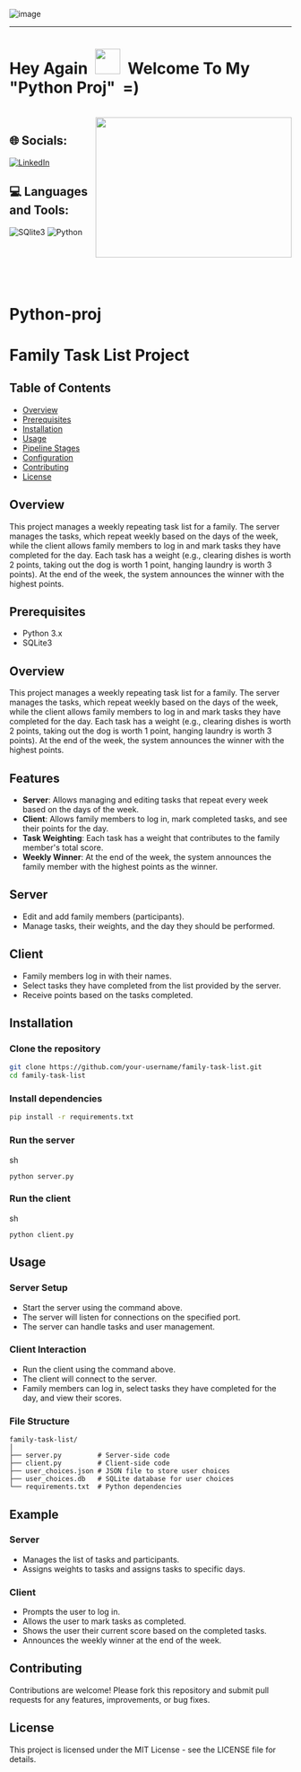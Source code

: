 ![image](https://github.com/IftachZilcaPaz/ci_cd_github_action_aws/assets/151572520/c4b1a850-020a-42af-942a-37f0a8796a49)

---

<p>
<h1> Hey Again &nbsp;<img src="https://raw.githubusercontent.com/MartinHeinz/MartinHeinz/master/wave.gif" height="45" width="45"/>&nbsp;&nbsp;Welcome To My "Python Proj" &nbsp;=)</h1>
</p>
<br/>

<img src="https://cdn.hashnode.com/res/hashnode/image/upload/v1689486594104/0883007c-df25-4d04-90f9-16a033cece42.gif" align="right" height="250" width="350" />


 <!--- ## 🔗 Links
[![portfolio](https://img.shields.io/badge/my_portfolio-000?style=for-the-badge&logo=ko-fi&logoColor=white)](https://katherineoelsner.com/)
[![linkedin](https://img.shields.io/badge/linkedin-0A66C2?style=for-the-badge&logo=linkedin&logoColor=white)](https://www.linkedin.com/)
[![twitter](https://img.shields.io/badge/twitter-1DA1F2?style=for-the-badge&logo=twitter&logoColor=white)](https://twitter.com/)
--->

## 🌐 Socials:
[![LinkedIn](https://img.shields.io/badge/LinkedIn-%230077B5.svg?logo=linkedin&logoColor=white)](https://www.linkedin.com/in/iftach-z-19931491/) 
<!---
<img align="center" src="https://raw.githubusercontent.com/rahuldkjain/github-profile-readme-generator/master/src/images/icons/Social/linked-in-alt.svg" alt="https://www.linkedin.com/in/iftach-z-19931491/" height="30" width="40" />
--->

## 💻 Languages and Tools:

![SQlite3](https://img.shields.io/badge/SQLite3-white?style=flat&logo=Sqlite&logoColor=white&color=black) ![Python](https://img.shields.io/badge/python-3670A0?style=flat&logo=python&logoColor=ffdd54)


<br/><br/><br/><br/>

# Python-proj

# Family Task List Project

## Table of Contents
- [Overview](#overview)
- [Prerequisites](#prerequisites)
- [Installation](#installation)
- [Usage](#usage)
- [Pipeline Stages](#pipeline-stages)
- [Configuration](#configuration)
- [Contributing](#contributing)
- [License](#license)

## Overview
This project manages a weekly repeating task list for a family. The server manages the tasks, which repeat weekly based on the days of the week, while the client allows family members to log in and mark tasks they have completed for the day. Each task has a weight (e.g., clearing dishes is worth 2 points, taking out the dog is worth 1 point, hanging laundry is worth 3 points). At the end of the week, the system announces the winner with the highest points.

## Prerequisites
- Python 3.x
- SQLite3

## Overview
This project manages a weekly repeating task list for a family. The server manages the tasks, which repeat weekly based on the days of the week, while the client allows family members to log in and mark tasks they have completed for the day. Each task has a weight (e.g., clearing dishes is worth 2 points, taking out the dog is worth 1 point, hanging laundry is worth 3 points). At the end of the week, the system announces the winner with the highest points.

## Features
- **Server**: Allows managing and editing tasks that repeat every week based on the days of the week.
- **Client**: Allows family members to log in, mark completed tasks, and see their points for the day.
- **Task Weighting**: Each task has a weight that contributes to the family member's total score.
- **Weekly Winner**: At the end of the week, the system announces the family member with the highest points as the winner.

## Server
- Edit and add family members (participants).
- Manage tasks, their weights, and the day they should be performed.

## Client
- Family members log in with their names.
- Select tasks they have completed from the list provided by the server.
- Receive points based on the tasks completed.


## Installation
### Clone the repository
```sh
git clone https://github.com/your-username/family-task-list.git
cd family-task-list
```

### Install dependencies
```sh
pip install -r requirements.txt
```

### Run the server
sh
```
python server.py
```

### Run the client
sh
```
python client.py
```


## Usage

### Server Setup
- Start the server using the command above.
- The server will listen for connections on the specified port.
- The server can handle tasks and user management.

### Client Interaction
- Run the client using the command above.
- The client will connect to the server.
- Family members can log in, select tasks they have completed for the day, and view their scores.

### File Structure
```plaintext
family-task-list/
│
├── server.py         # Server-side code
├── client.py         # Client-side code
├── user_choices.json # JSON file to store user choices
├── user_choices.db   # SQLite database for user choices
└── requirements.txt  # Python dependencies
```


## Example

### Server
- Manages the list of tasks and participants.
- Assigns weights to tasks and assigns tasks to specific days.

### Client
- Prompts the user to log in.
- Allows the user to mark tasks as completed.
- Shows the user their current score based on the completed tasks.
- Announces the weekly winner at the end of the week.

## Contributing
Contributions are welcome! Please fork this repository and submit pull requests for any features, improvements, or bug fixes.

## License
This project is licensed under the MIT License - see the LICENSE file for details.
